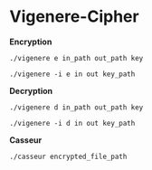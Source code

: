 Vigenere-Cipher
===============
**Encryption**

```./vigenere e in_path out_path key```

```./vigenere -i e in out key_path```

**Decryption**

```./vigenere d in_path out_path key```

```./vigenere -i d in out key_path```

**Casseur**

```./casseur encrypted_file_path```
